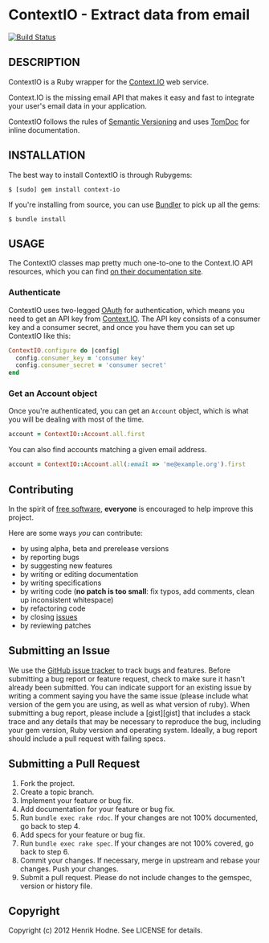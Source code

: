 ContextIO - Extract data from email
===================================

[![Build Status](https://secure.travis-ci.org/dvyjones/context-io.png)](http://travis-ci.org/dvyjones/context-io)

## DESCRIPTION

ContextIO is a Ruby wrapper for the [Context.IO][contextio] web service.

Context.IO is the missing email API that makes it easy and fast
to integrate your user's email data in your application.

ContextIO follows the rules of [Semantic Versioning][semver] and uses
[TomDoc][tomdoc] for inline documentation.

[contextio]: http://context.io
[semver]: http://semver.org
[tomdoc]: http://tomdoc.org


## INSTALLATION

The best way to install ContextIO is through Rubygems:

    $ [sudo] gem install context-io

If you're installing from source, you can use [Bundler][bundler] to pick up all
the gems:

    $ bundle install

[bundler]: http://gembundler.org

## USAGE

The ContextIO classes map pretty much one-to-one to the Context.IO API
resources, which you can find [on their documentation site][contextiodocs].

[contextiodocs]: http://context.io/docs/2.0

### Authenticate

ContextIO uses two-legged [OAuth][oauth] for authentication, which means you
need to get an API key from [Context.IO][contextio]. The API key consists of a
consumer key and a consumer secret, and once you have them you can set up
ContextIO like this:

```ruby
ContextIO.configure do |config|
  config.consumer_key = 'consumer key'
  config.consumer_secret = 'consumer secret'
end
```

[oauth]: http://oauth.net/

### Get an Account object

Once you're authenticated, you can get an `Account` object, which is what you
will be dealing with most of the time.

```ruby
account = ContextIO::Account.all.first
```

You can also find accounts matching a given email address.

```ruby
account = ContextIO::Account.all(:email => 'me@example.org').first
```

Contributing
------------

In the spirit of [free software][free-sw], **everyone** is encouraged to help
improve this project.

Here are some ways *you* can contribute:

* by using alpha, beta and prerelease versions
* by reporting bugs
* by suggesting new features
* by writing or editing documentation
* by writing specifications
* by writing code (**no patch is too small**: fix typos, add comments, clean up
  inconsistent whitespace)
* by refactoring code
* by closing [issues][issues]
* by reviewing patches

Submitting an Issue
-------------------

We use the [GitHub issue tracker][issues] to track bugs and features. Before
submitting a bug report or feature request, check to make sure it hasn't
already been submitted. You can indicate support for an existing issue by
writing a comment saying you have the same issue (please include what version
of the gem you are using, as well as what version of ruby). When submitting a
bug report, please include a [gist][gist] that includes a stack trace and any
details that may be necessary to reproduce the bug, including your gem version,
Ruby version and operating system. Ideally, a bug report should include a pull
request with failing specs.

Submitting a Pull Request
-------------------------

1. Fork the project.
2. Create a topic branch.
3. Implement your feature or bug fix.
4. Add documentation for your feature or bug fix.
5. Run `bundle exec rake rdoc`. If your changes are not 100% documented, go
   back to step 4.
6. Add specs for your feature or bug fix.
7. Run `bundle exec rake spec`. If your changes are not 100% covered, go back
   to step 6.
8. Commit your changes. If necessary, merge in upstream and rebase your
   changes. Push your changes.
9. Submit a pull request. Please do not include changes to the gemspec,
   version or history file.

[free-sw]: http://www.gnu.org/philosophy/free-sw.html
[issues]: https://github.com/dvyjones/context-io/issues


Copyright
---------

Copyright (c) 2012 Henrik Hodne. See LICENSE for details.
